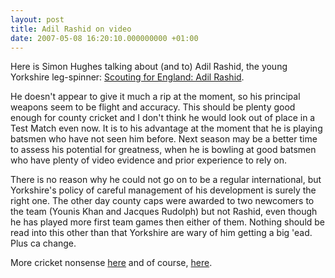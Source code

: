 ```yaml
---
layout: post
title: Adil Rashid on video
date: 2007-05-08 16:20:10.000000000 +01:00
---
```

Here is Simon Hughes talking about (and to) Adil Rashid, the young Yorkshire leg-spinner: <a target="_blank" href="https://www.mediaplayer.telegraph.co.uk/?item=325d5abb-89f6-4bf6-993e-9c8a2a893667">Scouting for England: Adil Rashid</a>.

He doesn't appear to give it much a rip at the moment, so his principal weapons seem to be flight and accuracy. This should be plenty good enough for county cricket and I don't think he would look out of place in a Test Match even now. It is to his advantage at the moment that he is playing batsmen who have not seen him before. Next season may be a better time to assess his potential for greatness, when he is bowling at good batsmen who have plenty of video evidence and prior experience to rely on.

There is no reason why he could not go on to be a regular international, but Yorkshire's policy of careful management of his development is surely the right one. The other day county caps were awarded to two newcomers to the team (Younis Khan and Jacques Rudolph) but not Rashid, even though he has played more first team games then either of them. Nothing should be read into this other than that Yorkshire are wary of him getting a big 'ead. Plus ca change.

More cricket nonsense <a target="_blank" href="https://www.dominicsayers.com/rage/">here</a> and of course, <a href="https://blog.dominicsayers.com/category/off-topic/cricket/">here</a>.

